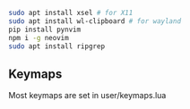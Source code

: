   ```sh
  sudo apt install xsel # for X11
  sudo apt install wl-clipboard # for wayland
  pip install pynvim
  npm i -g neovim
  sudo apt install ripgrep
  ```

## Keymaps
Most keymaps are set in user/keymaps.lua
